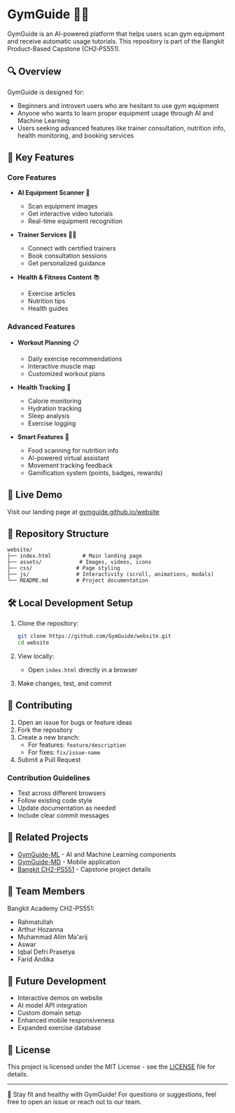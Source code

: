 # GymGuide 🏋️‍♂️

GymGuide is an AI-powered platform that helps users scan gym equipment and receive automatic usage tutorials. This repository is part of the Bangkit Product-Based Capstone (CH2‑PS551).

## 🔍 Overview

GymGuide is designed for:
- Beginners and introvert users who are hesitant to use gym equipment
- Anyone who wants to learn proper equipment usage through AI and Machine Learning
- Users seeking advanced features like trainer consultation, nutrition info, health monitoring, and booking services

## 🌟 Key Features

### Core Features
- **AI Equipment Scanner** 📸
  - Scan equipment images
  - Get interactive video tutorials
  - Real-time equipment recognition

- **Trainer Services** 👨‍🏫
  - Connect with certified trainers
  - Book consultation sessions
  - Get personalized guidance

- **Health & Fitness Content** 📚
  - Exercise articles
  - Nutrition tips
  - Health guides

### Advanced Features
- **Workout Planning** 📋
  - Daily exercise recommendations
  - Interactive muscle map
  - Customized workout plans

- **Health Tracking** 💪
  - Calorie monitoring
  - Hydration tracking
  - Sleep analysis
  - Exercise logging

- **Smart Features** 🤖
  - Food scanning for nutrition info
  - AI-powered virtual assistant
  - Movement tracking feedback
  - Gamification system (points, badges, rewards)

## 🚀 Live Demo

Visit our landing page at [gymguide.github.io/website](https://gymguide.github.io/website)

## 📁 Repository Structure
```plaintext
website/
├── index.html          # Main landing page
├── assets/            # Images, videos, icons
├── css/              # Page styling
├── js/               # Interactivity (scroll, animations, modals)
└── README.md         # Project documentation
```


## 🛠️ Local Development Setup

1. Clone the repository:
   ```bash
   git clone https://github.com/GymGuide/website.git
   cd website
   ```

2. View locally:
   - Open `index.html` directly in a browser

3. Make changes, test, and commit

## 🤝 Contributing

1. Open an issue for bugs or feature ideas
2. Fork the repository
3. Create a new branch:
   - For features: `feature/description`
   - For fixes: `fix/issue-name`
4. Submit a Pull Request

### Contribution Guidelines
- Test across different browsers
- Follow existing code style
- Update documentation as needed
- Include clear commit messages

## 🔗 Related Projects

- [GymGuide-ML](https://github.com/GymGuide/ml) - AI and Machine Learning components
- [GymGuide-MD](https://github.com/GymGuide/mobile) - Mobile application
- [Bangkit CH2-PS551](https://github.com/GymGuide/capstone) - Capstone project details

## 👥 Team Members

Bangkit Academy CH2-PS551:
- Rahmatullah
- Arthur Hozanna
- Muhammad Alim Ma'arij
- Aswar
- Iqbal Defri Prasetya
- Farid Andika

## 🎯 Future Development

- Interactive demos on website
- AI model API integration
- Custom domain setup
- Enhanced mobile responsiveness
- Expanded exercise database

## 📄 License

This project is licensed under the MIT License - see the [LICENSE](LICENSE) file for details.

---

💪 Stay fit and healthy with GymGuide! For questions or suggestions, feel free to open an issue or reach out to our team.

